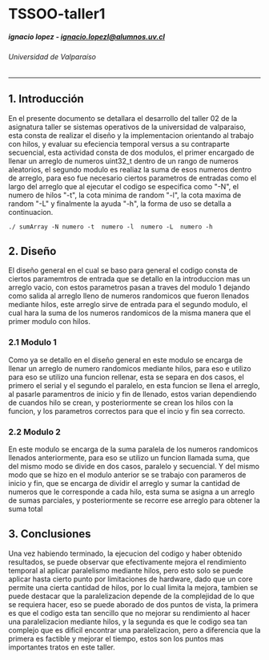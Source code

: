 # TSSOO-taller1

##### ignacio lopez - ignacio.lopezl@alumnos.uv.cl

###### Universidad de Valparaíso

---



## 1. Introducción

En el presente documento se detallara el desarrollo del taller 02 de la asignatura taller se sistemas operativos de la universidad de valparaiso, esta consta de realizar el diseño y la implementacion orientando al trabajo con hilos, y evaluar su efeciencia temporal versus a su contraparte secuencial, esta actividad consta de dos modulos, el primer encargado de llenar un arreglo de numeros uint32_t dentro de un rango de numeros aleatorios, el segundo modulo es realiaz la suma de esos numeros dentro de arreglo, para eso fue necesario ciertos parametros de entradas como el largo del arreglo que al ejecutar el codigo se especifica como "-N", el numero de hilos "-t", la cota minima de random "-l", la cota maxima de random "-L" y finalmente la ayuda "-h", la forma de uso se detalla a continuacion.

```
./ sumArray -N numero -t  numero -l  numero -L  numero -h
```

## 2. Diseño
 
El diseño general en el cual se baso para general el codigo consta de ciertos paramemtros de entrada que se detallo en la introduccion mas un arreglo vacio, con estos parametros pasan a traves del modulo 1 dejando como salida al arreglo lleno de numeros randomicos que fueron llenados mediante hilos, este arreglo sirve de entrada para el segundo modulo, el cual hara la suma de los numeros randomicos de la misma manera que el primer modulo con hilos.

### 2.1 Modulo 1

 Como ya se detallo en el diseño general en este modulo se encarga de llenar un arreglo de numero randomicos mediante hilos, para eso e utilizo para eso se utilizo una funcion rellenar, esta se separa en dos casos, el primero el serial y el segundo el paralelo, en esta funcion se llena el arreglo, al pasarle paramentros de inicio y fin de llenado, estos varian dependiendo de cuandos hilo se crean, y posteriormente se crean los hilos con la funcion, y los parametros correctos para que el incio y fin sea correcto.


### 2.2 Modulo 2
 
En este modulo se encarga de la suma paralela de los numeros randomicos llenados anteriormente, para eso se utilizo un funcion llamada suma, que del mismo modo se divide en dos casos, paralelo y secuencial. Y del mismo modo que se hizo en el modulo anterior se se trabajo con parameros de inicio y fin, que se encarga de dividir el arreglo y sumar la cantidad de numeros que le corresponde a cada hilo, esta suma se asigna a un arreglo de sumas parciales, y posteriormente se recorre ese arreglo para obtener la suma total

## 3. Conclusiones 
Una vez habiendo terminado, la ejecucion del codigo y haber obtenido resultados, se puede observar que efectivamente mejora el rendimiento temporal al aplicar paralelismo mediante hilos, pero esto solo se puede aplicar hasta cierto punto por limitaciones de hardware, dado que un core permite una cierta cantidad de hilos, por lo cual limita la mejora, tambien se puede destacar que la paralelizacion depende de la complejidad de lo que se requiera hacer, eso se puede aborado de dos puntos de vista, la primera es que el codigo esta tan sencillo que no mejorar su rendimiento al hacer una paralelizacion mediante hilos, y la segunda es que le codigo sea tan complejo que es dificil encontrar una paralelizacion, pero a diferencia que la primera es factible y mejorar el tiempo, estos son los puntos mas importantes tratos en este taller.
